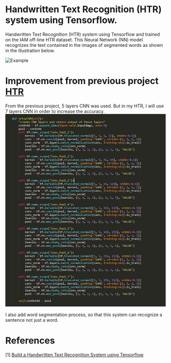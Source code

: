 # Handwritten Text Recognition (HTR) system using Tensorflow.
Handwritten Text Recognition (HTR) system using Tensorflow and trained on the IAM off-line HTR dataset. This Neural Network (NN) model recognizes the text contained in the images of segmented words as shown in the illustration below.

![Example](https://github.com/githubharald/SimpleHTR/raw/master/doc/htr.png)
# Improvement from previous project [HTR](https://towardsdatascience.com/2326a3487cd5)
From the previous project, 5 layers CNN was used. But in my HTR, I will use 7 layers CNN in order to increase the accuracy.
![CNN 7 layers](https://github.com/BigBoss9797/HTR/blob/master/doc/cnn%207.JPG)

I also add word segmentation process, so that this system can recognize a sentence not just a word.

# References
[1] [Build a Handwritten Text Recognition System using Tensorflow](https://towardsdatascience.com/2326a3487cd5) 
